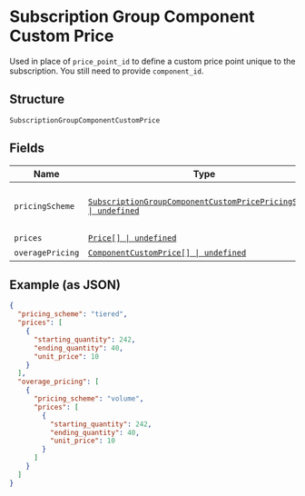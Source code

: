 
# Subscription Group Component Custom Price

Used in place of `price_point_id` to define a custom price point unique to the subscription. You still need to provide `component_id`.

## Structure

`SubscriptionGroupComponentCustomPrice`

## Fields

| Name | Type | Tags | Description |
|  --- | --- | --- | --- |
| `pricingScheme` | [`SubscriptionGroupComponentCustomPricePricingScheme \| undefined`](../../doc/models/containers/subscription-group-component-custom-price-pricing-scheme.md) | Optional | This is a container for one-of cases. |
| `prices` | [`Price[] \| undefined`](../../doc/models/price.md) | Optional | - |
| `overagePricing` | [`ComponentCustomPrice[] \| undefined`](../../doc/models/component-custom-price.md) | Optional | - |

## Example (as JSON)

```json
{
  "pricing_scheme": "tiered",
  "prices": [
    {
      "starting_quantity": 242,
      "ending_quantity": 40,
      "unit_price": 10
    }
  ],
  "overage_pricing": [
    {
      "pricing_scheme": "volume",
      "prices": [
        {
          "starting_quantity": 242,
          "ending_quantity": 40,
          "unit_price": 10
        }
      ]
    }
  ]
}
```

